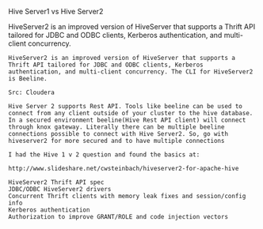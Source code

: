 Hive Server1 vs Hive Server2

HiveServer2 is an improved version of HiveServer that supports a Thrift API tailored for JDBC and ODBC clients, Kerberos authentication, and multi-client concurrency. 

```
HiveServer2 is an improved version of HiveServer that supports a Thrift API tailored for JDBC and ODBC clients, Kerberos authentication, and multi-client concurrency. The CLI for HiveServer2 is Beeline.

Src: Cloudera
```


```
Hive Server 2 supports Rest API. Tools like beeline can be used to connect from any client outside of your cluster to the hive database. In a secured environment beeline(Hive Rest API client) will connect through knox gateway. Literally there can be multiple beeline connections possible to connect with Hive Server2. So, go with hiveserver2 for more secured and to have multiple connections

```


```
I had the Hive 1 v 2 question and found the basics at:

http://www.slideshare.net/cwsteinbach/hiveserver2-for-apache-hive

HiveServer2 Thrift API spec
JDBC/ODBC HiveServer2 drivers
Concurrent Thrift clients with memory leak fixes and session/config info
Kerberos authentication
Authorization to improve GRANT/ROLE and code injection vectors
```
